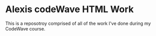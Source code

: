 # Alexis codeWave HTML Work 

This is a reposotroy comprised of all of the work I've done during my CodeWave course. 
